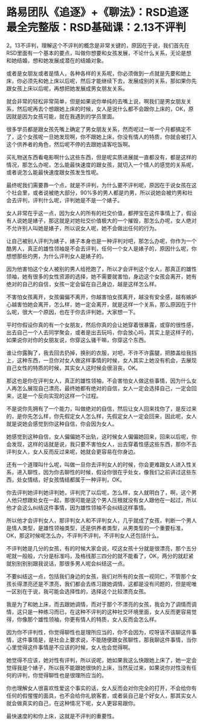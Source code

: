 # 路易团队《追逐》+《聊法》：RSD追逐最全完整版：RSD基础课：2.13不评判

2。13不评判，理解这个不评判的概念是非常关键的，原因在于说，我们首先在RSD里面有一个基本的要点，叫做你想要和女孩发展，不论什么关系，无论是想和她结婚，想和她发展成潜在的结婚对象。

或者是女朋友或者是情人，各种各样的关系呢，你必须做到一点就是先要和她上床，你必须先和她上床以后呢，然后才能继续下去，发展成别的关系，那如果你先跟女孩上床以后呢，再想把她发展成男女朋友关系。

就会非常的轻松非常简单，但是如果说你单纯的去嘴上说，啊我们是男女朋友关系，然后呢再去个想跟她上床的时候，女人是说什么都不会跟你上床的，OK，原因就是因为女孩可能，就在我遇到的学员里面。

很多学员都是跟女孩先嘴上确定了男女朋友关系，然而呢过一年一个月都搞定不了，这个女孩呢一旦她发现啊，你不跟她上床，你没有情人的特质，你就会被打入这个供养者的角色，然后呢不停的去跟她请客吃饭啊。

买礼物送东西看电影啊什么这些东西，但是呢实质进展就一直都没有，都是这样的情况，那怎么办呢，怎么能最快速度的跟女孩，就切入一个情人的感觉的关系呢，或者说怎么能最快速度跟女孩发生性呢。

最终呢我们需要靠一个点，就是不评判，为什么要不评判呢，原因在于说女孩在这个社会里，或者说被绝大部分，90%多的男人都是灼男，所以说她会被灼男和社会去评判，评判什么呢，评判她是不是一个婊子。

女人非常在乎这一点，因为女人的所有的社交价值，都押宝在这件事情上了，假设有人说她是婊子，那这就是对她社交价值极大的一个摧毁，那怎么办呢，女人绝对不允许别人叫她是婊子，所以说女人呢，她不会做出任何的行为。

让自己被别人评判为婊子，婊子本身也是一种评判对吧，那怎么办呢，你作为一个酷男人，真正的雄性领袖是不会去评判，任何一个女人是婊子的，原因什么呢，你想想那些灼男，为什么评判女人是婊子的。

因为他害怕这个女人被别的男人给抢跑了，所以才会评判这个女人，那真正的雄性领袖，她有很多的女性资源的选择，她不需要就害怕，身边这个女孩会离开，她有绝对的自己的自信，女孩一定会留在自己身边，越是这样怎么样。

不害怕女孩离开，女孩偏偏不离开，你越害怕女孩离开，越没有安全感，越有嫉妒心越害怕她会离开，怎么样，她一定会离开，就是这样一个关系，那么原因在于什么呢，很大一个原因，也在于你去评判她，大家想一下。

平时你假设你真的有一个女朋友，然后你真的会让她穿着很暴露，或穿的很性感，出去自己一个人去同学聚会，或者是出去玩吗，你会放心吗，其实上是这样子的，如果说你对你的女朋友说，你穿这么骚干嘛，你穿这个东西。

谁让你露胸了，我去回去扔掉，换别的衣服，对吧，不许不许露腿，把膝盖给我挡上，这种东西，一旦你对女人做这样事情的时候，女人其实上她没有机会，去展现自己女性的特质的时候，其实女人这时候会很沮丧，OK。

那这也是你在评判女人，真正的雄性领袖，不会害怕女人做这些事情，因为什么女人再怎么展现自己漂亮，最终她都有绝对的自信，女人一定会选择自己，一定会回来，这是一个反向实现的这样一个过程。

不是说你先拥有了一个能力，叫做绝对的自信，然后让女人回来找你了，是反过来的，是你先怎么样，你先假定女人怎么样，先假定女人一定会回来，因此呢，女人就是说她会感觉到你这种自信，你会因为女人。

她感觉到这种自信，女人偏偏她不出轨，这时候女人偏偏她回来，回来以后呢，你会发现，这样的话就是说，我只要不害怕女人，出去穿着性感这些东西，那你不去评判女人，女人反而反过来呢，她就会更容易在你身边。

还有一个道理叫什么呢，叫做一旦你去评判女人的时候，你会更难跟女人进入性关系，进入聊性，因为你去聊性的时候，假设你很在乎处女，像我们之前讲过这些东西，处女情结，好女孩情结都属于一种评判，OK。

你去评判她评判她评判她，评判完了以后呢，怎么样，女人就明白了，啊，这个男人他只想跟处女在一起，那很可能是这个男人压根就没有女人跟他在一起过，所以他才会这么纠结这件事情，因为雄性领袖不会纠结这样事情。

所以他才会评判女人，那评判女人和不评判女人，几乎就成了女孩，判断一个男人是情人类型，是雄性领袖类型，还是供养者类型，从男类型的一个重要标准，OK，那这时候呢怎么办，不评判不评判，不评判女人还包括什么。

不评判她是几分的女孩，有的时候大家会说，哎这女孩十分就是很漂亮，那个五分呢就一般般，六分是标准吗，及格线那三四分的就不能看了，OK，两分的就赶紧就别别别别跟我说话，那很多男人呢会纠结这一点。

不要纠结这一点，包括我们身边的女孩，我们对所有的女孩一视同仁，不管那个女孩长得漂亮还是不漂亮，我们都会去练习跟她调情，这都是没有问题的，但是呢唯一区别在于说，我可能会选择性的，选择这个比较漂亮女孩。

我是为了和她上床，而去跟她调情，而对于那个不漂亮的女孩，我会为了调情而调情，这只是一种练习而已，在这种不评判的这种社交环境里面，女人反而更容易觉得，你像那个雄性领袖，你更有情人的特质，女人反而会怎么样。

因为你不评判性，你觉得聊性也是理所应当的，你不会因为，哎呀该不该聊这件事情，这件事情是，是社会上要求说，不能随便跟女孩聊性，那我聊这件事情，当你心里觉得这件事情是不应该的时候，女人也会觉得啊。

她觉得不应该，她对性有评判，所以说呢，她如果我这么快跟她上床了，她一定会觉得我是个婊子，所以我不能跟她很快的上床，当然反过来，如果说你对性没有任何的评判，你觉得聊性也是很理所应当的。

你也理解女人很喜欢性爱这个事实的话，女人反而会对你完全的打开，不会给你有任何的假惺惺的面具，也不会给你礼貌客套，或者装自己是个好女人，那其实女人就会做真实的自己，在这种情况下呢，女人更容易跟你。

最快速度的和你上床，这就是不评判的重要性。